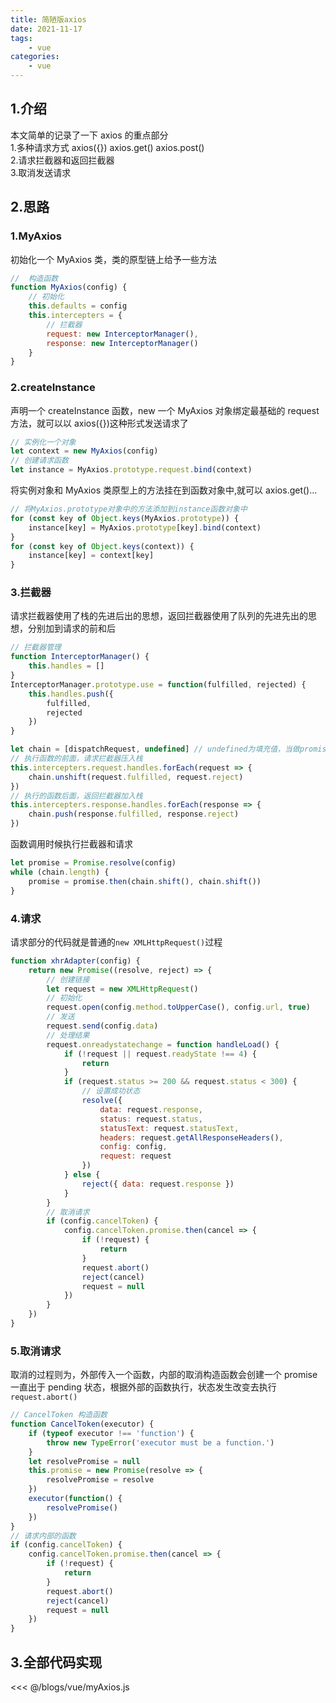 ```yaml
---
title: 简陋版axios
date: 2021-11-17
tags:
    - vue
categories:
    - vue
---
```


## 1.介绍

本文简单的记录了一下 axios 的重点部分  
1.多种请求方式 axios({}) axios.get() axios.post()  
2.请求拦截器和返回拦截器  
3.取消发送请求

## 2.思路
### 1.MyAxios
初始化一个 MyAxios 类，类的原型链上给予一些方法

```js
//  构造函数
function MyAxios(config) {
	// 初始化
	this.defaults = config
	this.intercepters = {
		// 拦截器
		request: new InterceptorManager(),
		response: new InterceptorManager()
	}
}
```
### 2.createInstance
声明一个 createInstance 函数，new 一个 MyAxios 对象绑定最基础的 request 方法，就可以以 axios({})这种形式发送请求了

```js
// 实例化一个对象
let context = new MyAxios(config)
// 创建请求函数
let instance = MyAxios.prototype.request.bind(context)
```

将实例对象和 MyAxios 类原型上的方法挂在到函数对象中,就可以 axios.get()...

```js
// 将MyAxios.prototype对象中的方法添加到instance函数对象中
for (const key of Object.keys(MyAxios.prototype)) {
	instance[key] = MyAxios.prototype[key].bind(context)
}
for (const key of Object.keys(context)) {
	instance[key] = context[key]
}
```
### 3.拦截器
请求拦截器使用了栈的先进后出的思想，返回拦截器使用了队列的先进先出的思想，分别加到请求的前和后

```js
// 拦截器管理
function InterceptorManager() {
	this.handles = []
}
InterceptorManager.prototype.use = function(fulfilled, rejected) {
	this.handles.push({
		fulfilled,
		rejected
	})
}

let chain = [dispatchRequest, undefined] // undefined为填充值，当做promise的reject
// 执行函数的前面，请求拦截器压入栈
this.intercepters.request.handles.forEach(request => {
	chain.unshift(request.fulfilled, request.reject)
})
// 执行的函数后面，返回拦截器加入栈
this.intercepters.response.handles.forEach(response => {
	chain.push(response.fulfilled, response.reject)
})
```

函数调用时候执行拦截器和请求

```js
let promise = Promise.resolve(config)
while (chain.length) {
	promise = promise.then(chain.shift(), chain.shift())
}
```
### 4.请求
请求部分的代码就是普通的`new XMLHttpRequest()`过程

```js
function xhrAdapter(config) {
	return new Promise((resolve, reject) => {
		// 创建链接
		let request = new XMLHttpRequest()
		// 初始化
		request.open(config.method.toUpperCase(), config.url, true)
		// 发送
		request.send(config.data)
		// 处理结果
		request.onreadystatechange = function handleLoad() {
			if (!request || request.readyState !== 4) {
				return
			}
			if (request.status >= 200 && request.status < 300) {
				// 设置成功状态
				resolve({
					data: request.response,
					status: request.status,
					statusText: request.statusText,
					headers: request.getAllResponseHeaders(),
					config: config,
					request: request
				})
			} else {
				reject({ data: request.response })
			}
		}
		// 取消请求
		if (config.cancelToken) {
			config.cancelToken.promise.then(cancel => {
				if (!request) {
					return
				}
				request.abort()
				reject(cancel)
				request = null
			})
		}
	})
}
```
### 5.取消请求
取消的过程则为，外部传入一个函数，内部的取消构造函数会创建一个 promise 一直出于 pending 状态，根据外部的函数执行，状态发生改变去执行`request.abort()`

```js
// CancelToken 构造函数
function CancelToken(executor) {
	if (typeof executor !== 'function') {
		throw new TypeError('executor must be a function.')
	}
	let resolvePromise = null
	this.promise = new Promise(resolve => {
		resolvePromise = resolve
	})
	executor(function() {
		resolvePromise()
	})
}
// 请求内部的函数
if (config.cancelToken) {
	config.cancelToken.promise.then(cancel => {
		if (!request) {
			return
		}
		request.abort()
		reject(cancel)
		request = null
	})
}
```

## 3.全部代码实现

<<< @/blogs/vue/myAxios.js
